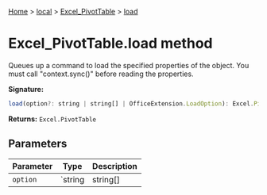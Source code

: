 [Home](./index) &gt; [local](local.md) &gt; [Excel\_PivotTable](local.excel_pivottable.md) &gt; [load](local.excel_pivottable.load.md)

# Excel\_PivotTable.load method

Queues up a command to load the specified properties of the object. You must call "context.sync()" before reading the properties.

**Signature:**
```javascript
load(option?: string | string[] | OfficeExtension.LoadOption): Excel.PivotTable;
```
**Returns:** `Excel.PivotTable`

## Parameters

|  Parameter | Type | Description |
|  --- | --- | --- |
|  `option` | `string | string[] | OfficeExtension.LoadOption` |  |

